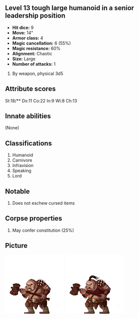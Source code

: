 ## Level 13 tough large humanoid in a senior leadership position

- **Hit dice:** 9
- **Move:** 14"
- **Armor class:** 4
- **Magic cancellation:** 6 (55%)
- **Magic resistance:** 60%
- **Alignment:** Chaotic
- **Size:** Large
- **Number of attacks:** 1
1. By weapon, physical 3d5

## Attribute scores

St:18/** Dx:11 Co:22 In:9 Wi:8 Ch:13

## Innate abilities

(None)

## Classifications

1. Humanoid
2. Carnivore
3. Infravision
4. Speaking
5. Lord

## Notable

1. Does not eschew cursed items

## Corpse properties

1. May confer constitution (25%)

## Picture

![Ogre overlord](https://github.com/hyvanmielenpelit/GnollHackTileSet/blob/main/Monsters/ogre_overlord/ogre_overlord.png?raw=true) ![Ogre overlady](https://github.com/hyvanmielenpelit/GnollHackTileSet/blob/main/Monsters/ogre_overlord/ogre_overlord_female.png?raw=true)
